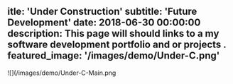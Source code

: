itle: 'Under Construction'
subtitle: 'Future Development' 
date: 2018-06-30 00:00:00
description: This page will should links to a my software development portfolio and or projects .
featured_image: '/images/demo/Under-C.png'
---

![](/images/demo/Under-C-Main.png
